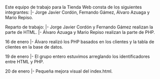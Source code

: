 Este equipo de trabajo para la Tienda Web consta de los siguientes integrantes:
|- Jorge Javier Cordón, Fernando Gámez, Álvaro Azuaga y Mario Repiso.

Reparto de trabajo:
 |- Jorge Javier Cordón y Fernando Gámez realizan la parte de HTML.
 |- Álvaro Azuaga y Mario Repiso realizan la parte de PHP.

16 de enero
 |- Álvaro realizó los PHP basados en los clientes y la tabla de clientes en la base de datos.

19 de enero
 |- El grupo entero estuvimos arreglando los identificadores entre HTML y PHP.

20 de enero
 |- Pequeña mejora visual del index.html.